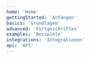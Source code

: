 ```yaml
---
home: 'Home'
gettingStarted: 'Anfangen'
basics: 'Grundlagen'
advanced: 'Fortgeschritten'
examples: 'Beispiele'
integrations: 'Integrationen'
api: 'API'
---
```

